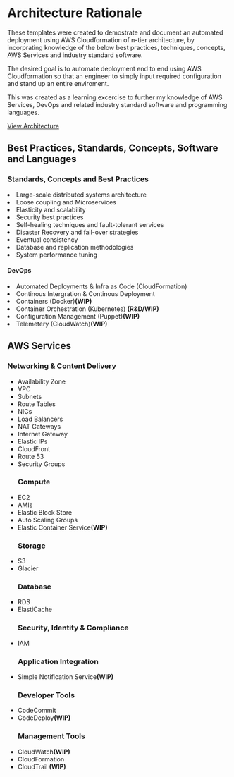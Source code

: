 <h1>Architecture Rationale</h1>

These templates were created to demostrate and document an automated deployment using AWS Cloudformation of n-tier architecture, by incorprating knowledge of the below best practices, techniques, concepts, AWS Services and industry standard software.

The desired goal is to automate deployment end to end using AWS Cloudformation so that an engineer to simply input required configuration and stand up an entire enviroment.

This was created as a learning excercise to further my knowledge of AWS Services, DevOps and related industry standard software and programming languages. 

<a href="https://s3-ap-southeast-2.amazonaws.com/oliverjamesfletcher/GitHub/Oliver+James+Fletcher.png">View Architecture</a>

<h2>Best Practices, Standards, Concepts, Software and Languages</h2>

<h3><b>Standards, Concepts and Best Practices</b></h3>
<li>Large-scale distributed systems architecture</li>
<li>Loose coupling and Microservices</li>
<li>Elasticity and scalability</li>
<li>Security best practices
<li>Self-healing techniques and fault-tolerant services</li>
<li>Disaster Recovery and fail-over strategies</li>
<li>Eventual consistency</li>
<li>Database and replication methodologies</li>
<li>System performance tuning</li>

<h4><b>DevOps</b></h4>
<li>Automated Deployments & Infra as Code (CloudFormation)</b></li>
<li>Continous Intergration & Continous Deployment</li>
<li>Containers (Docker)<b>(WIP)</b></li>
<li>Container Orchestration (Kubernetes) <b>(R&D/WIP)</b></li>
<li>Configuration Management (Puppet)<b>(WIP)</b></li>
<li>Telemetery (CloudWatch)<b>(WIP)</b></li>

<h2>AWS Services</h2>

<h3><b>Networking & Content Delivery</b></h3>

<ul style="list-style-type:disc">
<li>Availability Zone</li>
<li>VPC</li>
<li>Subnets</li>
<li>Route Tables</li>
<li>NICs</li>
<li>Load Balancers</li>
<li>NAT Gateways</li>
<li>Internet Gateway</li>
<li>Elastic IPs</li>
<li>CloudFront</li>
<li>Route 53</li>
<li>Security Groups</li>

<h3><b>Compute</b></h3>
<li>EC2</li>
<li>AMIs</li>
<li>Elastic Block Store</li>
<li>Auto Scaling Groups</li>
<li>Elastic Container Service<b>(WIP)</b></li>

<h3><b>Storage</b></h3>
<li>S3</li>
<li>Glacier</li>

<h3><b>Database</b></h3>
<li>RDS</li>
<li>ElastiCache</li>

<h3><b>Security, Identity & Compliance</b></h3>
<li>IAM</li>

<h3><b>Application Integration</b></h3>
<li>Simple Notification Service<b>(WIP)</b></li>

<h3><b>Developer Tools</b></h3>
<li>CodeCommit</li>
<li>CodeDeploy<b>(WIP)</b></li>

<h3><b>Management Tools</b></h3>
<li>CloudWatch<b>(WIP)</b></li>
<li>CloudFormation</li>
<li>CloudTrail <b>(WIP)</b></li>
